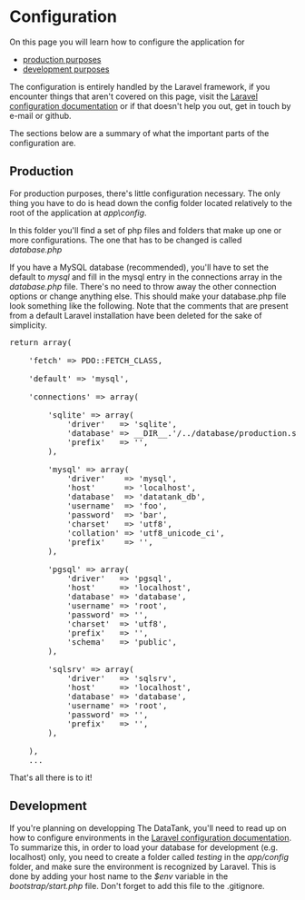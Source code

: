 # Configuration

On this page you will learn how to configure the application for

* [production purposes](#production)
* [development purposes](#development)

The configuration is entirely handled by the Laravel framework, if you encounter things that aren't covered on this page, visit the [Laravel configuration documentation](http://four.laravel.com/docs/configuration) or if that doesn't help you out, get in touch by e-mail or github.

The sections below are a summary of what the important parts of the configuration are.

<a name='production'></a>
## Production

For production purposes, there's little configuration necessary. The only thing you have to do is head down the config folder located relatively to the root of the application at <em>app\config</em>.

In this folder you'll find a set of php files and folders that make up one or more configurations. The one that has to be changed is called <em>database.php</em>

If you have a MySQL database (recommended), you'll have to set the default to <em>mysql</em> and fill in the mysql entry in the connections array in the <em>database.php</em> file. There's no need to throw away the other connection options or change anything else. This should make your database.php file look something like the following. Note that the comments that are present from a default Laravel installation have been deleted for the sake of simplicity.

<pre class='prettyprint'>
return array(

    'fetch' => PDO::FETCH_CLASS,

    'default' => 'mysql',

    'connections' => array(

        'sqlite' => array(
            'driver'   => 'sqlite',
            'database' => __DIR__.'/../database/production.sqlite',
            'prefix'   => '',
        ),

        'mysql' => array(
            'driver'    => 'mysql',
            'host'      => 'localhost',
            'database'  => 'datatank_db',
            'username'  => 'foo',
            'password'  => 'bar',
            'charset'   => 'utf8',
            'collation' => 'utf8_unicode_ci',
            'prefix'    => '',
        ),

        'pgsql' => array(
            'driver'   => 'pgsql',
            'host'     => 'localhost',
            'database' => 'database',
            'username' => 'root',
            'password' => '',
            'charset'  => 'utf8',
            'prefix'   => '',
            'schema'   => 'public',
        ),

        'sqlsrv' => array(
            'driver'   => 'sqlsrv',
            'host'     => 'localhost',
            'database' => 'database',
            'username' => 'root',
            'password' => '',
            'prefix'   => '',
        ),

    ),
    ...
</pre>

That's all there is to it!

<a name='development'></a>
## Development

If you're planning on developping The DataTank, you'll need to read up on how to configure environments in the [Laravel configuration documentation](http://four.laravel.com/docs/configuration#environment-configuration). To summarize this, in order to load your database for development (e.g. localhost) only, you need to create a folder called <em>testing</em> in the <em>app/config</em> folder, and make sure the environment is recognized by Laravel. This is done by adding your host name to the <em>$env</em> variable in the <em>bootstrap/start.php</em> file. Don't forget to add this file to the .gitignore.